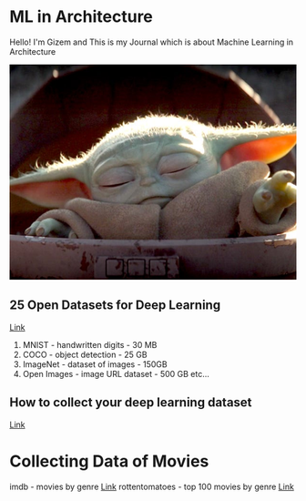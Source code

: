 # ML in Architecture

Hello! I'm Gizem and This is my Journal which is about Machine Learning in Architecture 

![5dd2cac879d757330b3ab572](https://github.com/gizemef/ML-Journal/blob/master/5dd2cac879d757330b3ab572.jpg)

## 25 Open Datasets for Deep Learning

[Link](https://www.analyticsvidhya.com/blog/2018/03/comprehensive-collection-deep-learning-datasets/) 

1. MNIST - handwritten digits - 30 MB
2. COCO - object detection - 25 GB
3. ImageNet - dataset of images - 150GB
4. Open Images - image URL dataset - 500 GB
etc...

## How to collect your deep learning dataset

[Link](https://towardsdatascience.com/how-to-collect-your-deep-learning-dataset-2e0eefc0ba24)

# Collecting Data of Movies 

imdb - movies by genre [Link](https://www.imdb.com/feature/genre/?ref_=nv_ch_gr)
rottentomatoes - top 100 movies by genre  [Link](https://www.rottentomatoes.com/top/bestofrt/top_100_western_movies/)
